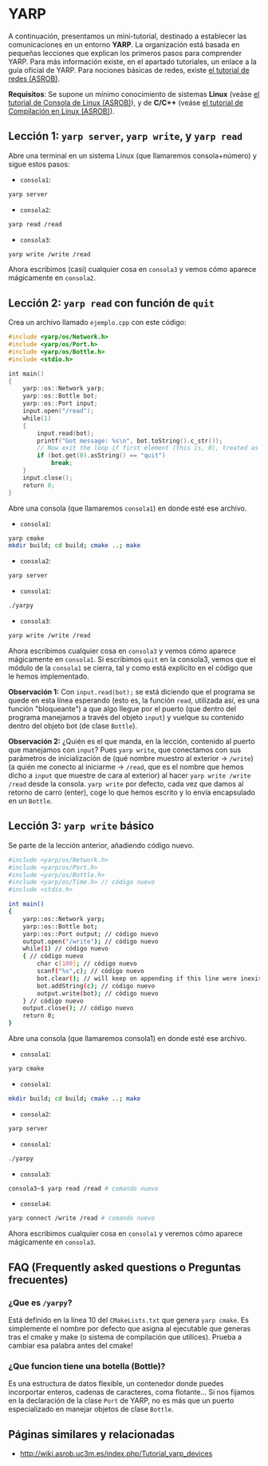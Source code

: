 # YARP
A continuación, presentamos un mini-tutorial, destinado a establecer las comunicaciones en un entorno **YARP**.
La organización está basada en pequeñas lecciones que explican los primeros pasos para comprender YARP.
Para más información existe, en el apartado tutoriales, un enlace a la guía oficial de YARP.
Para nociones básicas de redes, existe [el tutorial de redes (ASROB)](http://wiki.asrob.uc3m.es/index.php/Tutorial_de_Redes).

**Requisitos**: Se supone un mínimo conocimiento de sistemas **Linux** (veáse [el tutorial de Consola de Linux (ASROB)](../linux/bash.html)), y de **C/C++** (veáse [el tutorial de Compilación en Linux (ASROB)](http://wiki.asrob.uc3m.es/index.php/Compilaci%C3%B3n_en_Linux)).

## Lección 1: `yarp server`, `yarp write`, y `yarp read`

Abre una terminal en un sistema Linux (que llamaremos consola+número) y sigue estos pasos:

- `consola1`:
```bash
yarp server
```

- `consola2`:
```bash
yarp read /read
```

- `consola3`:
```bash
yarp write /write /read
```
Ahora escribimos (casi) cualquier cosa en `consola3` y vemos cómo aparece mágicamente en `consola2`.

## Lección 2: `yarp read` con función de `quit`

Crea un archivo llamado `ejemplo.cpp` con este código:

```cpp
#include <yarp/os/Network.h>
#include <yarp/os/Port.h>
#include <yarp/os/Bottle.h>
#include <stdio.h>

int main()
{
    yarp::os::Network yarp;
    yarp::os::Bottle bot;
    yarp::os::Port input;
    input.open("/read");
    while(1)
    {
        input.read(bot);
        printf("Got message: %s\n", bot.toString().c_str());
        // Now exit the loop if first element (this is, 0), treated as a string, equals "quit":
        if (bot.get(0).asString() == "quit")
            break;
    }
    input.close();
    return 0;
}
```

Abre una consola (que llamaremos `consola1`) en donde esté ese archivo.

- `consola1`:
```bash
yarp cmake
mkdir build; cd build; cmake ..; make
```

- `consola2`:
```bash
yarp server
```

- `consola1`:
```bash
./yarpy
```

- `consola3`:
```bash
yarp write /write /read
```

Ahora escribimos cualquier cosa en `consola3` y vemos cómo aparece mágicamente en `consola1`.
Si escribimos `quit` en la consola3, vemos que el módulo de la `consola1` se cierra, tal y como está explícito en el código que le hemos implementado.

**Observación 1:** Con `input.read(bot);` se está diciendo que el programa se quede en esta línea esperando (esto es, la función `read`, utilizada así, es una función "bloqueante") a que algo llegue por el puerto (que dentro del programa manejamos a través del objeto `input`) y vuelque su contenido dentro del objeto bot (de clase `Bottle`).

**Observación 2:** ¿Quién es el que manda, en la lección, contenido al puerto que manejamos con `input`?
Pues `yarp write`, que conectamos con sus parámetros de inicialización de (qué nombre muestro al exterior -> `/write`) (a quién me conecto al iniciarme -> `/read`, que es el nombre que hemos dicho a `input` que muestre de cara al exterior) al hacer `yarp write /write /read` desde la consola. `yarp write` por defecto, cada vez que damos al retorno de carro (enter), coge lo que hemos escrito y lo envía encapsulado en un `Bottle`.

## Lección 3: `yarp write` básico

Se parte de la lección anterior, añadiendo código nuevo.

```bash
#include <yarp/os/Network.h>
#include <yarp/os/Port.h>
#include <yarp/os/Bottle.h>
#include <yarp/os/Time.h> // código nuevo
#include <stdio.h>

int main()
{
    yarp::os::Network yarp;
    yarp::os::Bottle bot;
    yarp::os::Port output; // código nuevo
    output.open("/write"); // código nuevo
    while(1) // código nuevo
    { // código nuevo
        char c[100]; // código nuevo
        scanf("%s",c); // código nuevo
        bot.clear(); // will keep on appending if this line were inexistent // código nuevo
        bot.addString(c); // código nuevo
        output.write(bot); // código nuevo
    } // código nuevo
    output.close(); // código nuevo
    return 0;
}
```

Abre una consola (que llamaremos consola1) en donde esté ese archivo.

- `consola1`:
```bash
yarp cmake
```

- `consola1`:
```bash
mkdir build; cd build; cmake ..; make
```

- `consola2`:
```bash
yarp server
```

- `consola1`:
```bash
./yarpy
```

- `consola3`:
```bash
consola3~$ yarp read /read # comando nuevo
```

- `consola4`:
```bash
yarp connect /write /read # comando nuevo
```

Ahora escribimos cualquier cosa en `consola1` y veremos cómo aparece mágicamente en `consola3`.

## FAQ (Frequently asked questions o Preguntas frecuentes)

### ¿Que es `/yarpy`?
Está definido en la línea 10 del `CMakeLists.txt` que genera `yarp cmake`. Es simplemente el nombre por defecto que asigna al ejecutable que generas tras el cmake y make (o sistema de compilación que utilices). Prueba a cambiar esa palabra antes del cmake!

### ¿Que funcion tiene una botella (Bottle)?
Es una estructura de datos flexible, un contenedor donde puedes incorportar enteros, cadenas de caracteres, coma flotante... Si nos fijamos en la declaración de la clase `Port` de YARP, no es más que un puerto especializado en manejar objetos de clase `Bottle`.

## Páginas similares y relacionadas
- <http://wiki.asrob.uc3m.es/index.php/Tutorial_yarp_devices>
